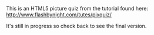 This is an HTML5 picture quiz from the tutorial found here: http://www.flashbynight.com/tutes/pixquiz/

It's still in progress so check back to see the final version.
